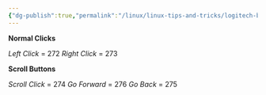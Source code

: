 ```yaml
---
{"dg-publish":true,"permalink":"/linux/linux-tips-and-tricks/logitech-buttons-id-linux/","noteIcon":""}
---
```


**Normal Clicks**

*Left Click* = 272
*Right Click* = 273

**Scroll Buttons**

*Scroll Click* = 274
*Go Forward* = 276
*Go Back* = 275